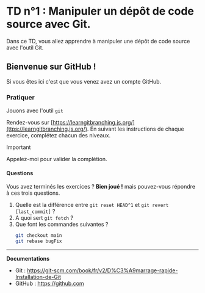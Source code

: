 # TD n°1 : Manipuler un dépôt de code source avec Git.

Dans ce TD, vous allez apprendre à manipuler une dépôt de code source avec l'outil Git.

## Bienvenue sur GitHub !

Si vous êtes ici c'est que vous venez avez un compte GitHub.

### Pratiquer

Jouons avec l'outil `git`

Rendez-vous sur [https://learngitbranching.js.org/](ttps://learngitbranching.js.org/). En suivant les instructions de chaque exercice, complétez chacun des niveaux.

> [!IMPORTANT]
> Appelez-moi pour valider la complétion.

#### Questions

Vous avez terminés les exercices ? **Bien joué !** mais pouvez-vous répondre à ces trois questions.

1. Quelle est la différence entre `git reset HEAD^1` et `git revert [last_commit]` ?
2. A quoi sert `git fetch` ?
3. Que font les commandes suivantes ?
    ```sh
    git checkout main
    git rebase bugFix
    ```

---

**Documentations**
* Git : https://git-scm.com/book/fr/v2/D%C3%A9marrage-rapide-Installation-de-Git
* GitHub : https://github.com
